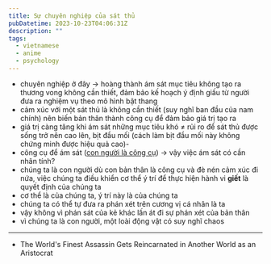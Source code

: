```yaml
---
title: Sự chuyên nghiệp của sát thủ
pubDatetime: 2023-10-23T04:06:31Z
description: ""
tags:
  - vietnamese
  - anime
  - psychology
---
```


- chuyên nghiệp ở đây → hoàng thành ám sát mục tiêu không tạo ra thương vong không cần thiết, đảm bảo kế hoạch ý định giấu từ người đưa ra nghiệm vụ theo mô hình bật thang
- cảm xúc với một sát thủ là không cần thiết (suy nghĩ ban đầu của nam chính) nên biến bản thân thành công cụ để đảm bảo giá trị tạo ra
- giá trị càng tăng khi ám sát những mục tiêu khó ≠ rủi ro để sát thủ được sống trở nên cao lên, bịt đầu mối (cách làm bịt đầu mối này không chứng minh được hiệu quả cao)-
- công cụ để ám sát ([con người là công cụ](https://thuantanphamfilms.vercel.app/posts/con-ng%C6%B0%E1%BB%9Di-l%C3%A0-c%C3%B4ng-c%E1%BB%A5/)) → vậy việc ám sát có cần nhân tính?
- chúng ta là con người dù con bản thân là công cụ và đè nén cảm xúc đi nứa, việc chúng ta điều khiển cơ thể ý trí để thực hiện hành vi **giết** là quyết định của chúng ta
- cơ thể là của chúng ta, ý trí này là của chúng ta
- chúng ta có thể tự đưa ra phán xét trên cương vị cá nhân là ta
- vậy không vì phán sát của kẻ khác lấn át đi sự phán xét của bản thân
- vì chúng ta là con người, một loài động vật có suy nghĩ chaos

---

- The World's Finest Assassin Gets Reincarnated in Another World as an Aristocrat
